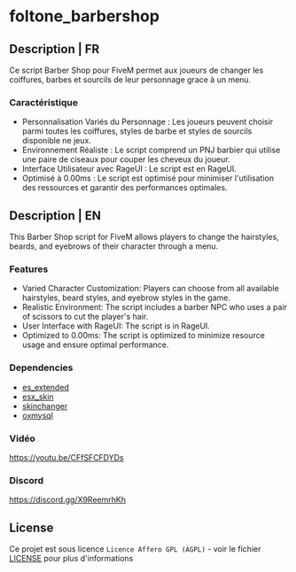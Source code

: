 # foltone_barbershop

## Description | FR
Ce script Barber Shop pour FiveM permet aux joueurs de changer les coiffures, barbes et sourcils de leur personnage grace à un menu.

### Caractéristique
- Personnalisation Variés du Personnage : Les joueurs peuvent choisir parmi toutes les coiffures, styles de barbe et styles de sourcils disponible ne jeux.
- Environnement Réaliste : Le script comprend un PNJ barbier qui utilise une paire de ciseaux pour couper les cheveux du joueur.
- Interface Utilisateur avec RageUI : Le script est en RageUI.
- Optimisé à 0.00ms : Le script est optimisé pour minimiser l'utilisation des ressources et garantir des performances optimales.

## Description | EN
This Barber Shop script for FiveM allows players to change the hairstyles, beards, and eyebrows of their character through a menu.

### Features
- Varied Character Customization: Players can choose from all available hairstyles, beard styles, and eyebrow styles in the game.
- Realistic Environment: The script includes a barber NPC who uses a pair of scissors to cut the player's hair.
- User Interface with RageUI: The script is in RageUI.
- Optimized to 0.00ms: The script is optimized to minimize resource usage and ensure optimal performance.

### Dependencies
- [es_extended](https://github.com/esx-framework/esx_core/tree/main/%5Bcore%5D/es_extended)
- [esx_skin](https://github.com/esx-framework/esx_core/tree/main/%5Bcore%5D/esx_skin)
- [skinchanger](https://github.com/esx-framework/esx_core/tree/main/%5Bcore%5D/skinchanger)
- [oxmysql](https://github.com/overextended/oxmysql)

### Vidéo
https://youtu.be/CFfSFCFDYDs

### Discord
https://discord.gg/X9ReemrhKh

## License
Ce projet est sous licence ``Licence Affero GPL (AGPL)`` - voir le fichier [LICENSE](LICENSE) pour plus d'informations
